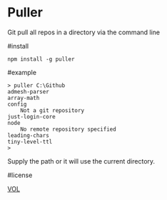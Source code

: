 # Puller
Git pull all repos in a directory via the command line

#install
```
npm install -g puller
```

#example
```
> puller C:\Github
admesh-parser
array-math
config
	Not a git repository
just-login-core
node
	No remote repository specified
leading-chars
tiny-level-ttl
>
 ```

Supply the path or it will use the current directory.

#license

[VOL](http://veryopenlicense.com)
